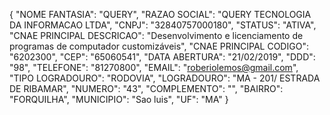 {
  "NOME FANTASIA": "QUERY",
  "RAZAO SOCIAL": "QUERY TECNOLOGIA DA INFORMACAO LTDA",
  "CNPJ": "32840757000180",
  "STATUS": "ATIVA",
  "CNAE PRINCIPAL DESCRICAO": "Desenvolvimento e licenciamento de programas de computador customizáveis",
  "CNAE PRINCIPAL CODIGO": "6202300",
  "CEP": "65060541",
  "DATA ABERTURA": "21/02/2019",
  "DDD": "98",
  "TELEFONE": "81270800",
  "EMAIL": "roberiolemos@gmail.com",
  "TIPO LOGRADOURO": "RODOVIA",
  "LOGRADOURO": "MA - 201/ ESTRADA DE RIBAMAR",
  "NUMERO": "43",
  "COMPLEMENTO": "",
  "BAIRRO": "FORQUILHA",
  "MUNICIPIO": "Sao luis",
  "UF": "MA"
}